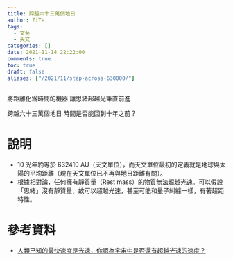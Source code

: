 ```yaml
---
title: 跨越六十三萬個地日
author: ZiTe
tags:
  - 文藝
  - 天文
categories: []
date: 2021-11-14 22:22:00
comments: true
toc: true
draft: false
aliases: ["/2021/11/step-across-630000/"]
---
```

將距離化爲時間的機器
讓思緒超越光筆直前進

跨越六十三萬個地日
時間是否能回到十年之前？

# 說明

- 10 光年約等於 632410 AU（天文單位），而天文單位最初的定義就是地球與太陽的平均距離（現在天文單位已不再與地日距離有關）。
- 根據相對論，任何擁有靜質量（Rest mass）的物質無法超越光速。可以假設「思緒」沒有靜質量，故可以超越光速，甚至可能和量子糾纏一樣，有著超距特性。

<!--more-->

# 參考資料

- [人類已知的最快速度是光速，你認為宇宙中是否還有超越光速的速度？](https://www.juduo.cc/club/2030719.html)
